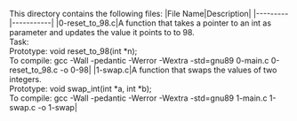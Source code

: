 This directory contains the following files:
|File Name|Description|
|---------|-----------|
|0-reset_to_98.c|A  function that takes a pointer to an int as parameter and updates the value it points to to 98. <br> Task: <br> Prototype: void reset_to_98(int *n); <br> To compile: gcc -Wall -pedantic -Werror -Wextra -std=gnu89 0-main.c 0-reset_to_98.c -o 0-98|
|1-swap.c|A function that swaps the values of two integers. <br> Prototype: void swap_int(int *a, int *b); <br> To compile: gcc -Wall -pedantic -Werror -Wextra -std=gnu89 1-main.c 1-swap.c -o 1-swap|
